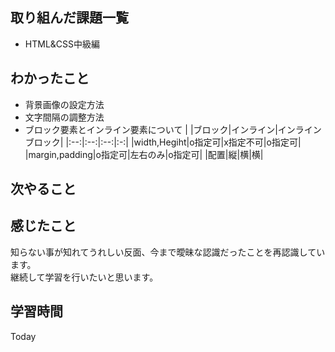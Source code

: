 ## 取り組んだ課題一覧
- HTML&CSS中級編
## わかったこと
- 背景画像の設定方法
- 文字間隔の調整方法
- ブロック要素とインライン要素について
  |     |ブロック|インライン|インラインブロック|
  |:--:|:--:|:--:|:-:|
  |width,Hegiht|o指定可|x指定不可|o指定可|
  |margin,padding|o指定可|左右のみ|o指定可|
  |配置|縦|横|横|
## 次やること

## 感じたこと
知らない事が知れてうれしい反面、今まで曖昧な認識だったことを再認識しています。  
継続して学習を行いたいと思います。
## 学習時間
Today 
